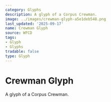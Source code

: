 ```yaml
---
category: Glyphs
description: A glyph of a Corpus Crewman.
image: ../images/crewman-glyph-a5e1deb548.png
last_updated: '2025-09-17'
name: Crewman Glyph
source: WFCD
tags:
- Glyph
- Glyphs
tradable: false
type: Glyph
---
```


# Crewman Glyph

A glyph of a Corpus Crewman.

